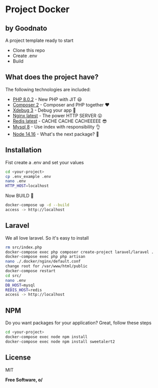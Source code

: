 # Project Docker
## by Goodnato

A project template ready to start

- Clone this repo
- Create .env
- Build

## What does the project have?

The following technologies are included:

- [PHP 8.0.2](https://www.php.net/) - New PHP with JIT 😃
- [Composer 2](https://getcomposer.org/) - Composer and PHP together ❤️
- [Xdebug 3](https://xdebug.org/) - Debug your app 🧐
- [Nginx latest](https://www.nginx.com/) - The power HTTP SERVER 😮
- [Redis latest](https://redis.io/) - CACHE CACHE CACHEEEEE 😎
- [Mysql 8](https://www.mysql.com/) - Use index with responsibility 👌
- [Node 14.16](https://nodejs.org/en/) - What's the next package? 👀

## Installation

Fist create a .env and set your values

```sh
cd <your-project>
cp .env_example .env
nano .env
HTTP_HOST=localhost
```

Now BUILD 🙌

```sh
docker-compose up -d --build
access -> http://localhost
```

## Laravel

We all love laravel. So it's easy to install

```sh
rm src/index.php
docker-compose exec php composer create-project laravel/laravel .
docker-compose exec php php artisan
nano ./.docker/nginx/default.conf
change root for /var/www/html/public
docker-compose restart
cd src/
nano .env
DB_HOST=mysql
REDIS_HOST=redis
access -> http://localhost
```

## NPM

Do you want packages for your application? Great, follow these steps

```sh
cd <your-project>
docker-compose exec node npm install
docker-compose exec node npm install sweetalert2
```

## License

MIT

**Free Software, o/**